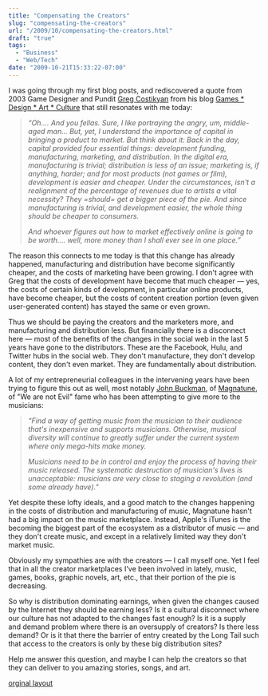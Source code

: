 ```yaml
---
title: "Compensating the Creators"
slug: "compensating-the-creators"
url: "/2009/10/compensating-the-creators.html"
draft: "true"
tags:
  - "Business"
  - "Web/Tech"
date: "2009-10-21T15:33:22-07:00"
---
```

<p>I was going through my first blog posts, and rediscovered a quote from 2003 Game Designer and Pundit <a href="http://www.costik.com/">Greg Costikyan</a> from his blog <a href="http://www.costik.com/weblog/2003_10_01_blogchive.html#106670940499938286">Games * Design * Art * Culture</a> that still resonates with me today:</p>
<blockquote><p><em>“Oh.... And you fellas. Sure, I like portraying the angry, um, middle-aged man... But, yet, I understand the importance of capital in bringing a product to market. But think about it: Back in the day, capital provided four essential things: development funding, manufacturing, marketing, and distribution. In the digital era, manufacturing is trivial; distribution is less of an issue; marketing is, if anything, harder; and for most products (not games or film), development is easier and cheaper. Under the circumstances, isn&#39;t a realignment of the percentage of revenues due to artists a vital necessity? They =should= get a bigger piece of the pie. And since manufacturing is trivial, and development easier, the whole thing should be cheaper to consumers.</em></p>
<p><em>And whoever figures out how to market effectively online is going to be worth.... well, more money than I shall ever see in one place.”</em></p>
</blockquote>
<p>The reason this connects to me today is that this change has already happened, manufacturing and distribution have become significantly cheaper, and the costs of marketing have been growing. I don&#39;t agree with Greg that the costs of development have become that much cheaper — yes, the costs of certain kinds of development, in particular online products, have become cheaper, but the costs of content creation portion (even given user-generated content) has stayed the same or even grown.&#0160;</p>
<p>Thus we should be paying the creators and the marketers more, and manufacturing and distribution less. But financially there is a disconnect here — most of the benefits of the changes in the social web in the last 5 years have gone to the distributors. These are the Facebook, Hulu, and Twitter hubs in the social web. They don&#39;t manufacture, they don&#39;t develop content, they don&#39;t even market. They are fundamentally about distribution.</p>
A lot of my entrepreneurial colleagues in the intervening years have been trying to figure this out as well, most notably <a href="http://John_Buckman">John Buckman</a>, of <a href="http://magnatune.com/">Magnatune</a>, of &quot;We are not Evil&quot; fame who has been attempting to give more to the musicians:
<blockquote><p><em>“Find a way of getting music from the musician to their audience that&#39;s inexpensive and supports musicians. Otherwise, musical diversity will continue to greatly suffer under the current system where only mega-hits make money.</em></p>
<p><em>Musicians need to be in control and enjoy the process of having their music released. The systematic destruction of musician&#39;s lives is unacceptable: musicians are very close to staging a revolution (and some already have).”</em></p>
</blockquote>
<p>Yet despite these lofty ideals, and a good match to the changes happening in the costs of distribution and manufacturing of music, Magnatune hasn&#39;t had a big impact on the music marketplace. Instead, Apple&#39;s iTunes is the becoming the biggest part of the ecosystem as a distributor of music — and they don&#39;t create music, and except in a relatively limited way they don&#39;t market music.</p><p>Obviously my sympathies are with the creators — I call myself one. Yet I feel that in all the creator marketplaces I&#39;ve been involved in lately, music, games, books, graphic novels, art, etc., that their portion of the pie is decreasing.</p><p>So why is distribution dominating earnings, when given the changes caused by the Internet they should be earning less? Is it a cultural disconnect where our culture has not adapted to the changes fast enough? Is it is a supply and demand problem where there is an oversupply of creators? Is there less demand? Or is it that there the barrier of entry created by the Long Tail such that access to the creators is only by these big distribution sites?</p><p>Help me answer this question, and maybe I can help the creators so that they can deliver to you amazing stories, songs, and art.</p>
<p class="previous"><a href="/previous/2009/10/compensating-the-creators.html" rel="syndication" class="u-syndication" >orginal layout</a></p>
